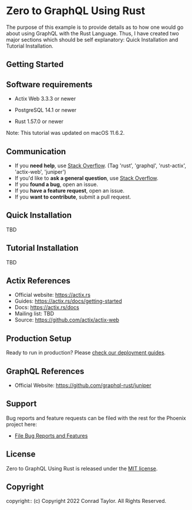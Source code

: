 # Zero to GraphQL Using Rust

The purpose of this example is to provide details as to how one would go about using GraphQL with the Rust Language. Thus, I have created two major sections which should be self explanatory: Quick Installation and Tutorial Installation.

## Getting Started

## Software requirements

- Actix Web 3.3.3 or newer

- PostgreSQL 14.1 or newer

- Rust 1.57.0 or newer

Note: This tutorial was updated on macOS 11.6.2.

## Communication

- If you **need help**, use [Stack Overflow](http://stackoverflow.com/questions/tagged/graphql). (Tag 'rust', 'graphql', 'rust-actix', 'actix-web', 'juniper')
- If you'd like to **ask a general question**, use [Stack Overflow](http://stackoverflow.com/questions/tagged/graphql).
- If you **found a bug**, open an issue.
- If you **have a feature request**, open an issue.
- If you **want to contribute**, submit a pull request.

## Quick Installation

TBD

## Tutorial Installation

TBD

## Actix References

- Official website: https://actix.rs
- Guides: https://actix.rs/docs/getting-started
- Docs: https://actix.rs/docs
- Mailing list: TBD
- Source: https://github.com/actix/actix-web

## Production Setup

Ready to run in production? Please [check our deployment guides]().

## GraphQL References

- Official Website: https://github.com/graphql-rust/juniper

## Support

Bug reports and feature requests can be filed with the rest for the Phoenix project here:

- [File Bug Reports and Features](https://github.com/conradwt/zero-to-graphql-using-rust/issues)

## License

Zero to GraphQL Using Rust is released under the [MIT license](./LICENSE.md).

## Copyright

copyright:: (c) Copyright 2022 Conrad Taylor. All Rights Reserved.

